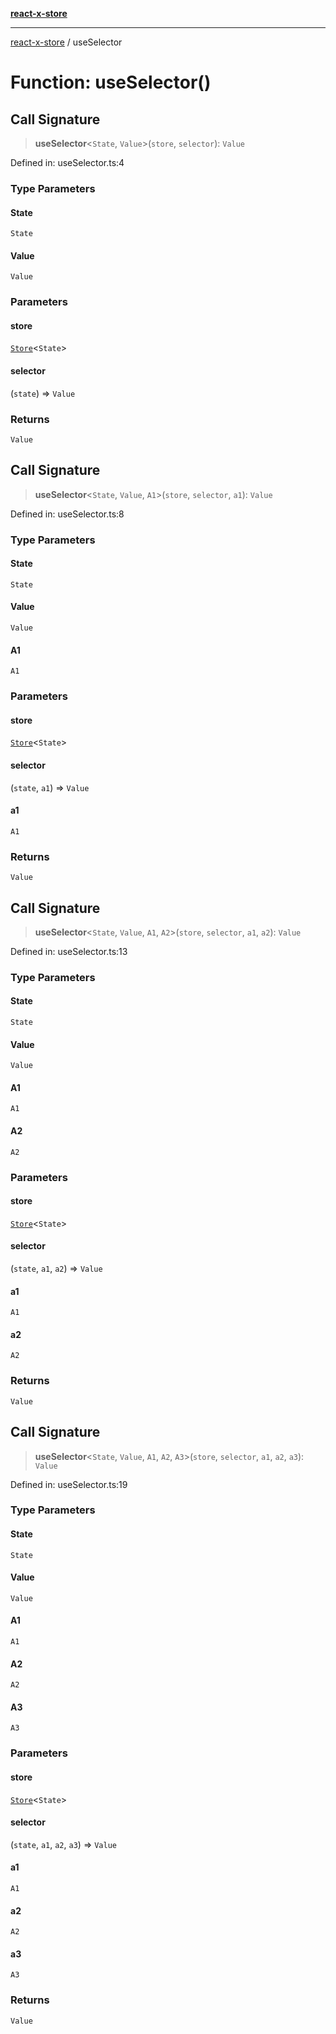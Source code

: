 [**react-x-store**](../README.md)

***

[react-x-store](../README.md) / useSelector

# Function: useSelector()

## Call Signature

> **useSelector**\<`State`, `Value`\>(`store`, `selector`): `Value`

Defined in: useSelector.ts:4

### Type Parameters

#### State

`State`

#### Value

`Value`

### Parameters

#### store

[`Store`](../classes/Store.md)\<`State`\>

#### selector

(`state`) => `Value`

### Returns

`Value`

## Call Signature

> **useSelector**\<`State`, `Value`, `A1`\>(`store`, `selector`, `a1`): `Value`

Defined in: useSelector.ts:8

### Type Parameters

#### State

`State`

#### Value

`Value`

#### A1

`A1`

### Parameters

#### store

[`Store`](../classes/Store.md)\<`State`\>

#### selector

(`state`, `a1`) => `Value`

#### a1

`A1`

### Returns

`Value`

## Call Signature

> **useSelector**\<`State`, `Value`, `A1`, `A2`\>(`store`, `selector`, `a1`, `a2`): `Value`

Defined in: useSelector.ts:13

### Type Parameters

#### State

`State`

#### Value

`Value`

#### A1

`A1`

#### A2

`A2`

### Parameters

#### store

[`Store`](../classes/Store.md)\<`State`\>

#### selector

(`state`, `a1`, `a2`) => `Value`

#### a1

`A1`

#### a2

`A2`

### Returns

`Value`

## Call Signature

> **useSelector**\<`State`, `Value`, `A1`, `A2`, `A3`\>(`store`, `selector`, `a1`, `a2`, `a3`): `Value`

Defined in: useSelector.ts:19

### Type Parameters

#### State

`State`

#### Value

`Value`

#### A1

`A1`

#### A2

`A2`

#### A3

`A3`

### Parameters

#### store

[`Store`](../classes/Store.md)\<`State`\>

#### selector

(`state`, `a1`, `a2`, `a3`) => `Value`

#### a1

`A1`

#### a2

`A2`

#### a3

`A3`

### Returns

`Value`
